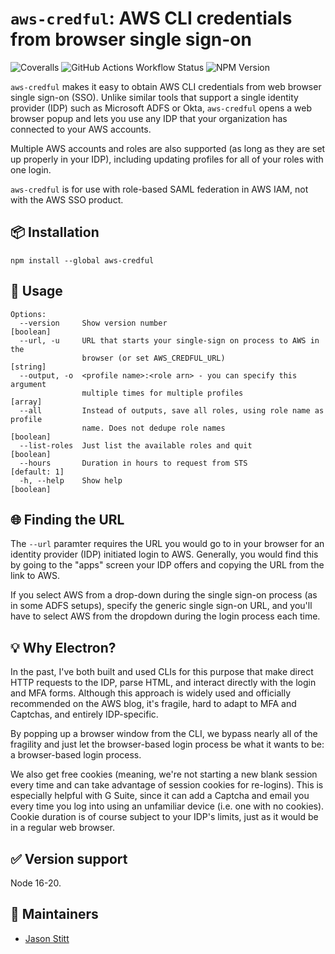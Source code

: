 # `aws-credful`: AWS CLI credentials from browser single sign-on

![Coveralls](https://img.shields.io/coverallsCoverage/github/credful/aws-credful?style=for-the-badge) ![GitHub Actions Workflow Status](https://img.shields.io/github/actions/workflow/status/credful/aws-credful/test.yaml?style=for-the-badge) ![NPM Version](https://img.shields.io/npm/v/aws-credful?style=for-the-badge)

`aws-credful` makes it easy to obtain AWS CLI credentials from web browser single sign-on (SSO). Unlike similar tools that support a single identity provider (IDP) such as Microsoft ADFS or Okta, `aws-credful` opens a web browser popup and lets you use any IDP that your organization has connected to your AWS accounts.

Multiple AWS accounts and roles are also supported (as long as they are set up properly in your IDP), including updating profiles for all of your roles with one login.

`aws-credful` is for use with role-based SAML federation in AWS IAM, not with the AWS SSO product.

## 📦 Installation

```
npm install --global aws-credful
```

## 🔧 Usage

```
Options:
  --version     Show version number                                    [boolean]
  --url, -u     URL that starts your single-sign on process to AWS in the
                browser (or set AWS_CREDFUL_URL)                           [string]
  --output, -o  <profile name>:<role arn> - you can specify this argument
                multiple times for multiple profiles                     [array]
  --all         Instead of outputs, save all roles, using role name as profile
                name. Does not dedupe role names                       [boolean]
  --list-roles  Just list the available roles and quit                 [boolean]
  --hours       Duration in hours to request from STS               [default: 1]
  -h, --help    Show help                                              [boolean]
```

## 🌐 Finding the URL

The `--url` paramter requires the URL you would go to in your browser for an identity provider (IDP) initiated login to AWS. Generally, you would find this by going to the "apps" screen your IDP offers and copying the URL from the link to AWS.

If you select AWS from a drop-down during the single sign-on process (as in some ADFS setups), specify the generic single sign-on URL, and you'll have to select AWS from the dropdown during the login process each time.

## 💡 Why Electron?

In the past, I've both built and used CLIs for this purpose that make direct HTTP requests to the IDP, parse HTML, and interact directly with the login and MFA forms. Although this approach is widely used and officially recommended on the AWS blog, it's fragile, hard to adapt to MFA and Captchas, and entirely IDP-specific.

By popping up a browser window from the CLI, we bypass nearly all of the fragility and just let the browser-based login process be what it wants to be: a browser-based login process.

We also get free cookies (meaning, we're not starting a new blank session every time and can take advantage of session cookies for re-logins). This is especially helpful with G Suite, since it can add a Captcha and email you every time you log into using an unfamiliar device (i.e. one with no cookies). Cookie duration is of course subject to your IDP's limits, just as it would be in a regular web browser.

## ✅ Version support

Node 16-20.

## 👤 Maintainers

* [Jason Stitt](https://github.com/jasonstitt)
